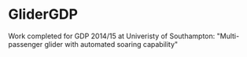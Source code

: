 # GliderGDP
Work completed for GDP 2014/15 at Univeristy of Southampton: "Multi-passenger glider with automated soaring capability"

